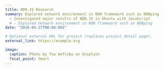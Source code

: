 ```yaml
---
title: NDN.JS Research
summary: Explored network environment in NDN framework such as NDNping
  - Investigated major results of NDN.JS in Ubuntu with JavaScript
  # - Explored network environment in NDN framework such as NDNping
date: "2016-04-27T00:00:00Z"

# Optional external URL for project (replaces project detail page).
external_link: https://example.org

image:
  caption: Photo by Toa Heftiba on Unsplash
  focal_point: Smart
---
```

